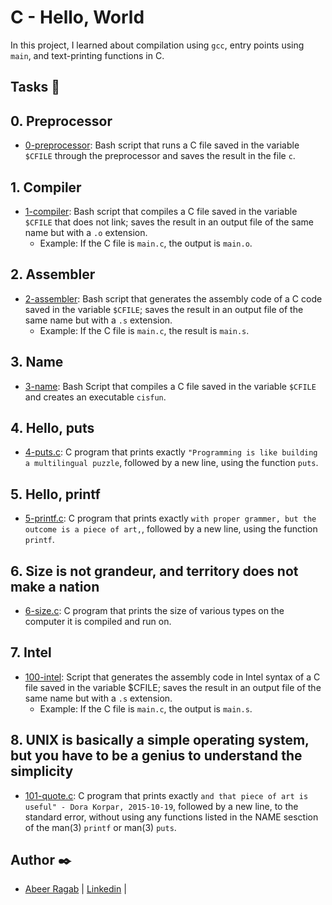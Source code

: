   # C - Hello, World

In this project, I learned about compilation using `gcc`, entry
points using `main`, and text-printing functions in C.

## Tasks :page_with_curl:

## 0. Preprocessor
  * [0-preprocessor](./0-preprocessor): Bash script that runs a C file saved in the
  variable `$CFILE` through the preprocessor and saves the result in the file `c`.

## 1. Compiler
  * [1-compiler](./1-compiler): Bash script that compiles a C file saved in the
  variable `$CFILE` that does not link; saves the result in an output file of the
  same name but with a `.o` extension.
    * Example: If the C file is `main.c`, the output is `main.o`.

## 2. Assembler
  * [2-assembler](./2-assembler): Bash script that generates the assembly code of a
  C code saved in the variable `$CFILE`; saves the result in an output file of the
  same name but with a `.s` extension.
    * Example: If the C file is `main.c`, the result is `main.s`.

## 3. Name
  * [3-name](./3-name): Bash Script that compiles a C file saved in the variable
  `$CFILE` and creates an executable `cisfun`.

## 4. Hello, puts
  * [4-puts.c](./4-puts.c): C program that prints exactly `"Programming is like building
  a multilingual puzzle`, followed by a new line, using the function `puts`.

## 5. Hello, printf
  * [5-printf.c](./5-printf.c): C program that prints exactly `with proper grammer, but
  the outcome is a piece of art,`, followed by a new line, using the function `printf`.

## 6. Size is not grandeur, and territory does not make a nation
  * [6-size.c](./6-size.c): C program that prints the size of various types on the computer
  it is compiled and run on.

## 7. Intel
  * [100-intel](./100-intel): Script that generates the assembly code in Intel syntax of a
  C file saved in the variable $CFILE; saves the result in an output file of the same name
  but with a `.s` extension.
    * Example: If the C file is `main.c`, the output is `main.s`.

## 8. UNIX is basically a simple operating system, but you have to be a genius to understand the simplicity
  * [101-quote.c](./101-quote.c): C program that prints exactly `and that piece of art is
  useful" - Dora Korpar, 2015-10-19`, followed by a new line, to the standard error,
  without using any functions listed in the NAME sesction of the man(3) `printf` or man(3)
  `puts`.

## Author :black_nib:

- [Abeer Ragab](https://github.com/Abeer-M-Ali) | [Linkedin](https://www.linkedin.com/in/abeer-ragab-b25872260/) |
